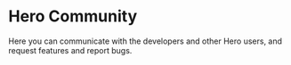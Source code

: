# Hero Community
Here you can communicate with the developers and other Hero users, and request features and report bugs. 
